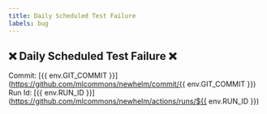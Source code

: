 ```yaml
---
title: Daily Scheduled Test Failure
labels: bug
---
```

## ❌ Daily Scheduled Test Failure ❌

Commit: [{{ env.GIT_COMMIT }}](https://github.com/mlcommons/newhelm/commit/{{ env.GIT_COMMIT }})
Run Id: [{{ env.RUN_ID }}](https://github.com/mlcommons/newhelm/actions/runs/${{ env.RUN_ID }})
